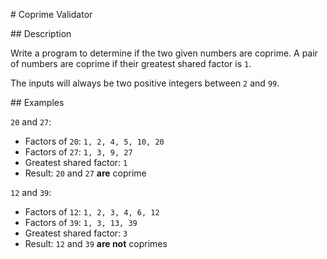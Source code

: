 # Coprime Validator

## Description

Write a program to determine if the two given numbers are coprime. A pair of numbers are coprime if their greatest shared factor is `1`.

The inputs will always be two positive integers between `2` and `99`.

## Examples

`20` and `27`:

* Factors of `20`: `1, 2, 4, 5, 10, 20`
* Factors of `27`: `1, 3, 9, 27`
* Greatest shared factor: `1`
* Result: `20` and `27` **are** coprime

`12` and `39`:

* Factors of `12`: `1, 2, 3, 4, 6, 12`
* Factors of `39`: `1, 3, 13, 39`
* Greatest shared factor: `3`
* Result: `12` and `39` **are not** coprimes
